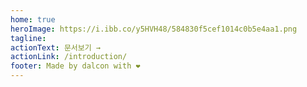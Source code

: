 ```yaml
---
home: true
heroImage: https://i.ibb.co/y5HVH48/584830f5cef1014c0b5e4aa1.png
tagline: 
actionText: 문서보기 →
actionLink: /introduction/
footer: Made by dalcon with ❤️
---
```

